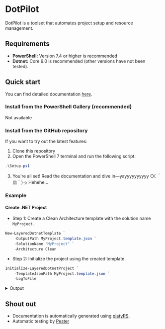 # DotPilot

DotPilot is a toolset that automates project setup and resource management.

## Requirements

* **PowerShell:** Version 7.4 or higher is recommended
* **Dotnet:** Core 9.0 is recommended (other versions have not been tested).

## Quick start

You can find detailed documentation [here](Docs).

### Install from the PowerShell Gallery (recommended)

Not available

### Install from the GitHub repository

If you want to try out the latest features:

1. Clone this repository
2. Open the PowerShell 7 terminal and run the following script:
```powershell
.\Setup.ps1
```
3. You're all set! Read the documentation and dive in—yayyyyyyyyyy ○( ＾皿＾)っ Hehehe...

### Example

#### Create .NET Project

- Step 1: Create a Clean Architecture template with the solution name `MyProject`.

```powershell
New-LayeredDotnetTemplate `
    -OutputPath MyProject.template.json `
    -SolutionName "MyProject" `
    -Architecture Clean
```

- Step 2: Initialize the project using the created template.

```powershell
Initialize-LayeredDotnetProject `
    -TemplateJsonPath MyProject.template.json `
    -LogToFile
```

<details>
    <summary>Output</summary>

![dotnet](Images/Dotnet.png)

</details>

## Shout out

* Documentation is automatically generated using [platyPS](https://github.com/PowerShell/platyPS).
* Automatic testing by [Pester](https://github.com/pester/Pester)
